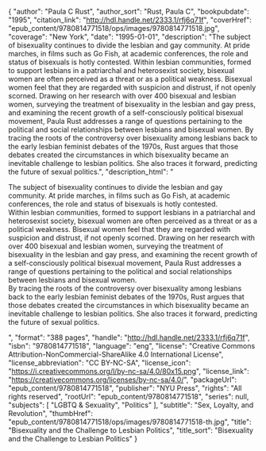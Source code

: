 {
  "author": "Paula C Rust",
  "author_sort": "Rust, Paula C",
  "bookpubdate": "1995",
  "citation_link": "http://hdl.handle.net/2333.1/rfj6q71f",
  "coverHref": "epub_content/9780814771518/ops/images/9780814771518.jpg",
  "coverage": "New York",
  "date": "1995-01-01",
  "description": "The subject of bisexuality continues to divide the lesbian and gay community.  At pride marches, in films such as Go Fish, at academic conferences, the role and status of bisexuals is hotly contested. Within lesbian communities, formed to support lesbians in a patriarchal and heterosexist society, bisexual women are often perceived as a threat or as a political weakness.  Bisexual women feel that they are regarded with suspicion and distrust, if not openly scorned.  Drawing on her research with over 400 bisexual and lesbian women, surveying the treatment of bisexuality in the lesbian and gay press, and examining the recent growth of a self-consciously political bisexual movement, Paula Rust addresses a range of questions pertaining to the political and social relationships between lesbians and bisexual women. By tracing the roots of the controversy over bisexuality among lesbians back to the early lesbian feminist debates of the 1970s, Rust argues that those debates created the circumstances in which bisexuality became an inevitable challenge to lesbian politics.  She also traces it forward, predicting the future of sexual politics.",
  "description_html": "<p>The subject of bisexuality continues to divide the lesbian and gay community.  At pride marches, in films such as Go Fish, at academic conferences, the role and status of bisexuals is hotly contested.<br> Within lesbian communities, formed to support lesbians in a patriarchal and heterosexist society, bisexual women are often perceived as a threat or as a political weakness.  Bisexual women feel that they are regarded with suspicion and distrust, if not openly scorned.  Drawing on her research with over 400 bisexual and lesbian women, surveying the treatment of bisexuality in the lesbian and gay press, and examining the recent growth of a self-consciously political bisexual movement, Paula Rust addresses a range of questions pertaining to the political and social relationships between lesbians and bisexual women.<br> By tracing the roots of the controversy over bisexuality among lesbians back to the early lesbian feminist debates of the 1970s, Rust argues that those debates created the circumstances in which bisexuality became an inevitable challenge to lesbian politics.  She also traces it forward, predicting the future of sexual politics.</p>",
  "format": "388 pages",
  "handle": "http://hdl.handle.net/2333.1/rfj6q71f",
  "isbn": "9780814771518",
  "language": "eng",
  "license": "Creative Commons Attribution-NonCommercial-ShareAlike 4.0 International License",
  "license_abbreviation": "CC BY-NC-SA",
  "license_icon": "https://i.creativecommons.org/l/by-nc-sa/4.0/80x15.png",
  "license_link": "https://creativecommons.org/licenses/by-nc-sa/4.0/",
  "packageUrl": "epub_content/9780814771518",
  "publisher": "NYU Press",
  "rights": "All rights reserved",
  "rootUrl": "epub_content/9780814771518",
  "series": null,
  "subjects": [
    "LGBTQ & Sexuality",
    "Politics"
  ],
  "subtitle": "Sex, Loyalty, and Revolution",
  "thumbHref": "epub_content/9780814771518/ops/images/9780814771518-th.jpg",
  "title": "Bisexuality and the Challenge to Lesbian Politics",
  "title_sort": "Bisexuality and the Challenge to Lesbian Politics"
}
